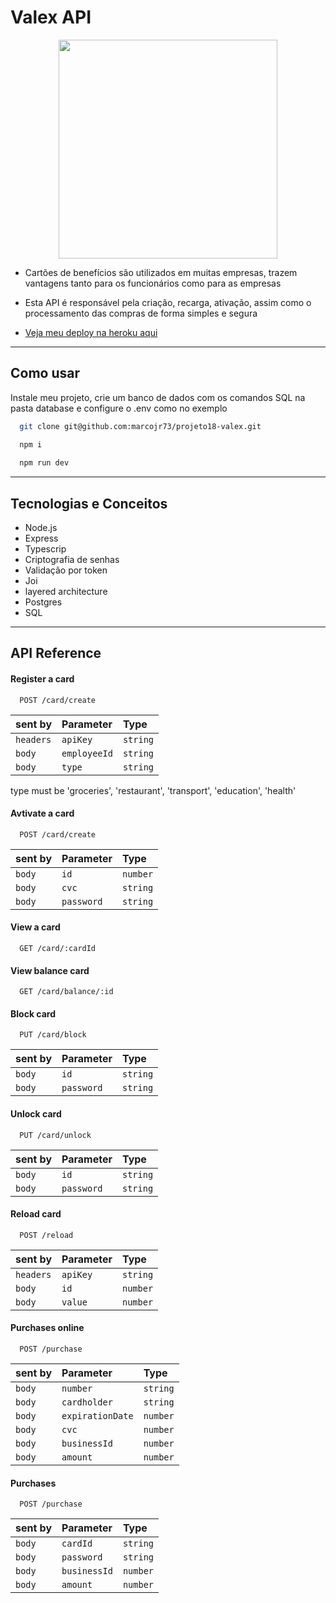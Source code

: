 
# Valex API

<p align="center">
   <img width=350 src="https://cdn.pixabay.com/photo/2016/09/16/09/21/card-1673581_960_720.png"/>
</p>

- Cartões de benefícios são utilizados em muitas empresas, trazem vantagens tanto para os funcionários como para as empresas
- Esta API é responsável pela criação, recarga, ativação, assim como o processamento das compras de forma simples e segura

- [Veja meu deploy na heroku aqui](https://api-valex-typescript.herokuapp.com/)

***

## Como usar

Instale meu projeto, crie um banco de dados com os comandos SQL na pasta database e configure o .env como no exemplo

```bash
  git clone git@github.com:marcojr73/projeto18-valex.git
```

```bash
  npm i
  
  npm run dev
```

***

##	 Tecnologias e Conceitos

- Node.js
- Express
- Typescrip
- Criptografia de senhas
- Validação por token
- Joi
- layered architecture
- Postgres
- SQL

***
    
## API Reference

#### Register a card

```
  POST /card/create
```

| sent by |Parameter | Type     |             
| :-------- |:-------- | :------- | 
| `headers` |`apiKey` | `string` |
| `body` |`employeeId` | `string` |
| `body` |`type` | `string` |
type must be 'groceries', 'restaurant', 'transport', 'education', 'health' 

#### Avtivate a card

```
  POST /card/create
```

| sent by |Parameter | Type     |             
| :-------- |:-------- | :------- | 
| `body` |`id` | `number` |
| `body` |`cvc` | `string` |
| `body` |`password` | `string` |

#### View a card

```
  GET /card/:cardId
```

#### View balance card

```
  GET /card/balance/:id
```

#### Block card

```
  PUT /card/block
```

| sent by |Parameter | Type     |             
| :-------- |:-------- | :------- | 
| `body` |`id` | `string` |
| `body` |`password` | `string` |

#### Unlock card

```
  PUT /card/unlock
```

| sent by |Parameter | Type     |             
| :-------- |:-------- | :------- | 
| `body` |`id` | `string` |
| `body` |`password` | `string` |

#### Reload card

```
  POST /reload
```

| sent by |Parameter | Type     |             
| :-------- |:-------- | :------- | 
| `headers` |`apiKey` | `string` |
| `body` |`id` | `number` |
| `body` |`value` | `number` |

#### Purchases online

```
  POST /purchase
```

| sent by |Parameter | Type     |             
| :-------- |:-------- | :------- | 
| `body` |`number` | `string` |
| `body` |`cardholder` | `string` |
| `body` |`expirationDate` | `number` |
| `body` |`cvc` | `number` |
| `body` |`businessId` | `number` |
| `body` |`amount` | `number` |

#### Purchases

```
  POST /purchase
```

| sent by |Parameter | Type     |             
| :-------- |:-------- | :------- | 
| `body` |`cardId` | `string` |
| `body` |`password` | `string` |
| `body` |`businessId` | `number` |
| `body` |`amount` | `number` |